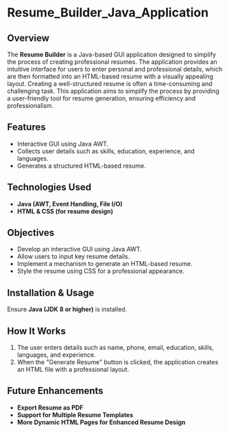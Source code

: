 # Resume_Builder_Java_Application


## Overview  
The **Resume Builder** is a Java-based GUI application designed to simplify the process of creating professional resumes. The application provides an intuitive interface for users to enter personal and professional details, which are then formatted into an HTML-based resume with a visually appealing layout. Creating a well-structured resume is often a time-consuming and challenging task. This application aims to simplify the process by providing a user-friendly tool for resume generation, ensuring efficiency and professionalism.

## Features  
- Interactive GUI using Java AWT.
- Collects user details such as skills, education, experience, and languages.  
- Generates a structured HTML-based resume.   

## Technologies Used  
- **Java (AWT, Event Handling, File I/O)**  
- **HTML & CSS (for resume design)**  

## Objectives  
- Develop an interactive GUI using Java AWT.  
- Allow users to input key resume details.  
- Implement a mechanism to generate an HTML-based resume.
- Style the resume using CSS for a professional appearance.  

## Installation & Usage  
Ensure **Java (JDK 8 or higher)** is installed.  

## How It Works
1. The user enters details such as name, phone, email, education, skills, languages, and experience.
2. When the "Generate Resume" button is clicked, the application creates an HTML file with a professional layout.

## Future Enhancements  
- **Export Resume as PDF**  
- **Support for Multiple Resume Templates**  
- **More Dynamic HTML Pages for Enhanced Resume Design** 
